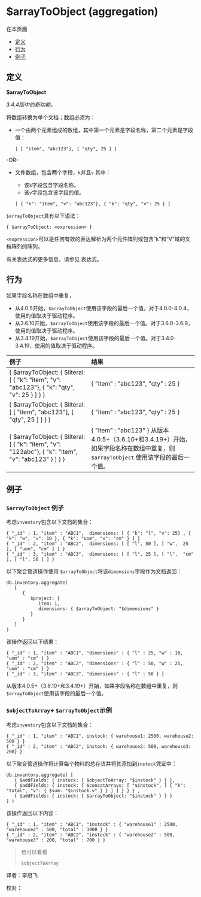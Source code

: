 # $arrayToObject \(aggregation\)

在本页面

* [定义](arraytoobject-aggregation.md#definition)
* [行为](arraytoobject-aggregation.md#behavior)
* [例子](arraytoobject-aggregation.md#examples)

## 定义

**$arrayToObject**

_3.4.4版中的新功能。_

将数组转换为单个文档；数组必须为：

* 一个由两个元素组成的数组，其中第一个元素是字段名称，第二个元素是字段值：

  ```text
  [ [ "item", "abc123"], [ "qty", 25 ] ]
  ```

-OR-

* 文件数组，包含两个字段，`k`并且`v` 其中：

  * 该`k`字段包含字段名称。
  * 该`v`字段包含该字段的值。

  ```text
  [ { "k": "item", "v": "abc123"}, { "k": "qty", "v": 25 } ]
  ```

`$arrayToObject`具有以下语法：

```text
{ $arrayToObject: <expression> }
```

`<expression>`可以是任何有效的表达解析为两个元件阵列或包含“k”和“V”域的文档阵列的阵列。

有关表达式的更多信息，请参见 表达式。

## 行为

如果字段名称在数组中重复，

* 从4.0.5开始，`$arrayToObject`使用该字段的最后一个值。对于4.0.0-4.0.4，使用的值取决于驱动程序。
* 从3.6.10开始，`$arrayToObject`使用该字段的最后一个值。对于3.6.0-3.6.9，使用的值取决于驱动程序。
* 从3.4.19开始，`$arrayToObject`使用该字段的最后一个值。对于3.4.0-3.4.19，使用的值取决于驱动程序。

| 例子 | 结果 |
| :--- | :--- |
| { $arrayToObject:  { $literal: \[       { "k": "item", "v": "abc123"},       { "k": "qty", "v": 25 } \] } } | { "item" : "abc123", "qty" : 25 } |
| { $arrayToObject: { $literal:  \[    \[ "item", "abc123"\], \[ "qty", 25 \] \] } } | { "item" : "abc123", "qty" : 25 } |
| { $arrayToObject: { $literal: \[    { "k": "item", "v": "123abc"},    { "k": "item", "v": "abc123" } \] } } | { "item" : "abc123" } 从版本4.0.5+（3.6.10+和3.4.19+）开始，如果字段名称在数组中重复，则`$arrayToObject` 使用该字段的最后一个值。 |

## 例子

### `$arrayToObject` 例子

考虑`inventory`包含以下文档的集合：

```text
{ "_id" : 1, "item" : "ABC1",  dimensions: [ { "k": "l", "v": 25} , { "k": "w", "v": 10 }, { "k": "uom", "v": "cm" } ] }
{ "_id" : 2, "item" : "ABC2",  dimensions: [ [ "l", 50 ], [ "w",  25 ], [ "uom", "cm" ] ] }
{ "_id" : 3, "item" : "ABC3",  dimensions: [ [ "l", 25 ], [ "l",  "cm" ], [ "l", 50 ] ] }
```

以下聚合管道操作使用 `$arrayToObject`将该`dimensions`字段作为文档返回：

```text
db.inventory.aggregate(
   [
      {
         $project: {
            item: 1,
            dimensions: { $arrayToObject: "$dimensions" }
         }
      }
   ]
)
```

该操作返回以下结果：

```text
{ "_id" : 1, "item" : "ABC1", "dimensions" : { "l" : 25, "w" : 10, "uom" : "cm" } }
{ "_id" : 2, "item" : "ABC2", "dimensions" : { "l" : 50, "w" : 25, "uom" : "cm" } }
{ "_id" : 3, "item" : "ABC3", "dimensions" : { "l" : 50 } }
```

从版本4.0.5+（3.6.10+和3.4.19+）开始，如果字段名称在数组中重复，则`$arrayToObject`使用该字段的最后一个值。

### `$objectToArray`+ `$arrayToObject`示例

考虑`inventory`包含以下文档的集合：

```text
{ "_id" : 1, "item" : "ABC1", instock: { warehouse1: 2500, warehouse2: 500 } }
{ "_id" : 2, "item" : "ABC2", instock: { warehouse2: 500, warehouse3: 200} }
```

以下聚合管道操作将计算每个物料的总存货并将其添加到`instock`凭证中：

```text
db.inventory.aggregate( [
   { $addFields: { instock: { $objectToArray: "$instock" } } },
   { $addFields: { instock: { $concatArrays: [ "$instock", [ { "k": "total", "v": { $sum: "$instock.v" } } ] ] } } } ,
   { $addFields: { instock: { $arrayToObject: "$instock" } } }
] )
```

该操作返回以下内容：

```text
{ "_id" : 1, "item" : "ABC1", "instock" : { "warehouse1" : 2500, "warehouse2" : 500, "total" : 3000 } }
{ "_id" : 2, "item" : "ABC2", "instock" : { "warehouse2" : 500, "warehouse3" : 200, "total" : 700 } }
```

> 也可以看看
>
> `$objectToArray`

译者：李冠飞

校对：

